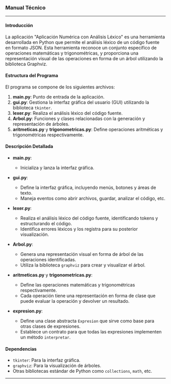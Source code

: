 
### Manual Técnico

---

#### Introducción

La aplicación "Aplicación Numérica con Análisis Léxico" es una herramienta desarrollada en Python que permite el análisis léxico de un código fuente en formato JSON. Esta herramienta reconoce un conjunto específico de operaciones matemáticas y trigonométricas, y proporciona una representación visual de las operaciones en forma de un árbol utilizando la biblioteca Graphviz.

#### Estructura del Programa

El programa se compone de los siguientes archivos:

1. **main.py**: Punto de entrada de la aplicación.
2. **gui.py**: Gestiona la interfaz gráfica del usuario (GUI) utilizando la biblioteca `tkinter`.
3. **lexer.py**: Realiza el análisis léxico del código fuente.
4. **Arbol.py**: Funciones y clases relacionadas con la generación y representación de árboles.
5. **aritmeticas.py** y **trigonometricas.py**: Define operaciones aritméticas y trigonométricas respectivamente.

#### Descripción Detallada

- **main.py**: 
  - Inicializa y lanza la interfaz gráfica.
  
- **gui.py**: 
  - Define la interfaz gráfica, incluyendo menús, botones y áreas de texto.
  - Maneja eventos como abrir archivos, guardar, analizar el código, etc.
  
- **lexer.py**: 
  - Realiza el análisis léxico del código fuente, identificando tokens y estructurando el código.
  - Identifica errores léxicos y los registra para su posterior visualización.
  
- **Arbol.py**: 
  - Genera una representación visual en forma de árbol de las operaciones identificadas.
  - Utiliza la biblioteca `graphviz` para crear y visualizar el árbol.
  
- **aritmeticas.py** y **trigonometricas.py**:
  - Define las operaciones matemáticas y trigonométricas respectivamente.
  - Cada operación tiene una representación en forma de clase que puede evaluar la operación y devolver un resultado.
  
- **expresion.py**:
  - Define una clase abstracta `Expresion` que sirve como base para otras clases de expresiones.
  - Establece un contrato para que todas las expresiones implementen un método `interpretar`.

#### Dependencias

- `tkinter`: Para la interfaz gráfica.
- `graphviz`: Para la visualización de árboles.
- Otras bibliotecas estándar de Python como `collections`, `math`, etc.

---
